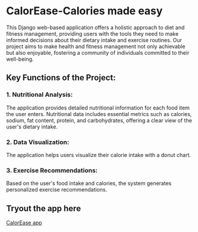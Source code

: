 # CalorEase-Calories made easy
This Django web-based application offers a holistic approach to diet and fitness management, providing users with the tools they need to make informed decisions about their dietary intake and exercise routines. Our project aims to make health and fitness management not only achievable but also enjoyable, fostering a community of individuals committed to their well-being.
## Key Functions of the Project:
### 1. Nutritional Analysis:
The application provides detailed nutritional information for each food item the user enters.	Nutritional data includes essential metrics such as calories, sodium, fat content, protein, and carbohydrates, offering a clear view of the user's dietary intake.
### 2. Data Visualization:
The application helps users visualize their calorie intake with a donut chart.
### 3. Exercise Recommendations:
Based on the user's food intake and calories, the system generates personalized exercise recommendations.
## Tryout the app here
<a href="https://calorease.basilanazer.repl.co/">CalorEase app</a>




